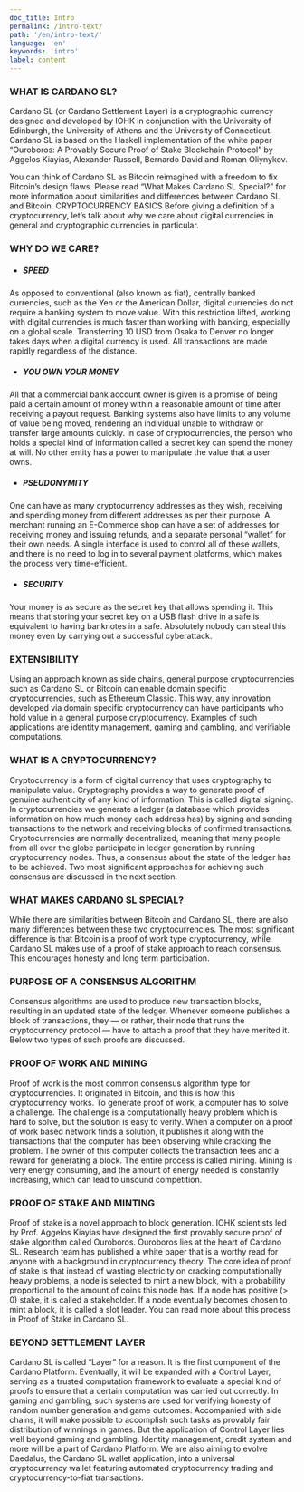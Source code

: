 ```yaml
---
doc_title: Intro
permalink: /intro-text/
path: '/en/intro-text/'
language: 'en'
keywords: 'intro'
label: content
---
```


### WHAT IS CARDANO SL?
Cardano SL (or Cardano Settlement Layer) is a cryptographic currency designed and developed by IOHK in conjunction with the University of Edinburgh, the University of Athens and the University of Connecticut. Cardano SL is based on the Haskell implementation of the white paper “Ouroboros: A Provably Secure Proof of Stake Blockchain Protocol” by Aggelos Kiayias, Alexander Russell, Bernardo David and Roman Oliynykov.

You can think of Cardano SL as Bitcoin reimagined with a freedom to fix Bitcoin’s design flaws. Please read “What Makes Cardano SL Special?” for more information about similarities and differences between Cardano SL and Bitcoin.
CRYPTOCURRENCY BASICS
Before giving a definition of a cryptocurrency, let’s talk about why we care about digital currencies in general and cryptographic currencies in particular.

### WHY DO WE CARE?

- ##### SPEED
As opposed to conventional (also known as fiat), centrally banked currencies, such as the Yen or the American Dollar, digital currencies do not require a banking system to move value. With this restriction lifted, working with digital currencies is much faster than working with banking, especially on a global scale. Transferring 10 USD from Osaka to Denver no longer takes days when a digital currency is used. All transactions are made rapidly regardless of the distance.
- ##### YOU OWN YOUR MONEY
All that a commercial bank account owner is given is a promise of being paid a certain amount of money within a reasonable amount of time after receiving a payout request. Banking systems also have limits to any volume of value being moved, rendering an individual unable to withdraw or transfer large amounts quickly. In case of cryptocurrencies, the person who holds a special kind of information called a secret key can spend the money at will. No other entity has a power to manipulate the value that a user owns.
- ##### PSEUDONYMITY
One can have as many cryptocurrency addresses as they wish, receiving and spending money from different addresses as per their purpose. A merchant running an E-Commerce shop can have a set of addresses for receiving money and issuing refunds, and a separate personal “wallet” for their own needs. A single interface is used to control all of these wallets, and there is no need to log in to several payment platforms, which makes the process very time-efficient.
- ##### SECURITY
Your money is as secure as the secret key that allows spending it. This means that storing your secret key on a USB flash drive in a safe is equivalent to having banknotes in a safe. Absolutely nobody can steal this money even by carrying out a successful cyberattack.

### EXTENSIBILITY
Using an approach known as side chains, general purpose cryptocurrencies such as Cardano SL or Bitcoin can enable domain specific cryptocurrencies, such as Ethereum Classic. This way, any innovation developed via domain specific cryptocurrency can have participants who hold value in a general purpose cryptocurrency. Examples of such applications are identity management, gaming and gambling, and verifiable computations.

### WHAT IS A CRYPTOCURRENCY?
Cryptocurrency is a form of digital currency that uses cryptography to manipulate value. Cryptography provides a way to generate proof of genuine authenticity of any kind of information. This is called digital signing. In cryptocurrencies we generate a ledger (a database which provides information on how much money each address has) by signing and sending transactions to the network and receiving blocks of confirmed transactions. Cryptocurrencies are normally decentralized, meaning that many people from all over the globe participate in ledger generation by running cryptocurrency nodes. Thus, a consensus about the state of the ledger has to be achieved. Two most significant approaches for achieving such consensus are discussed in the next section.

### WHAT MAKES CARDANO SL SPECIAL?
While there are similarities between Bitcoin and Cardano SL, there are also many differences between these two cryptocurrencies. The most significant difference is that Bitcoin is a proof of work type cryptocurrency, while Cardano SL makes use of a proof of stake approach to reach consensus. This encourages honesty and long term participation.

### PURPOSE OF A CONSENSUS ALGORITHM
Consensus algorithms are used to produce new transaction blocks, resulting in an updated state of the ledger. Whenever someone publishes a block of transactions, they — or rather, their node that runs the cryptocurrency protocol — have to attach a proof that they have merited it. Below two types of such proofs are discussed.

### PROOF OF WORK AND MINING
Proof of work is the most common consensus algorithm type for cryptocurrencies. It originated in Bitcoin, and this is how this cryptocurrency works. To generate proof of work, a computer has to solve a challenge. The challenge is a computationally heavy problem which is hard to solve, but the solution is easy to verify. When a computer on a proof of work based network finds a solution, it publishes it along with the transactions that the computer has been observing while cracking the problem. The owner of this computer collects the transaction fees and a reward for generating a block. The entire process is called mining. Mining is very energy consuming, and the amount of energy needed is constantly increasing, which can lead to unsound competition.

### PROOF OF STAKE AND MINTING
Proof of stake is a novel approach to block generation. IOHK scientists led by Prof. Aggelos Kiayias have designed the first provably secure proof of stake algorithm called Ouroboros. Ouroboros lies at the heart of Cardano SL. Research team has published a white paper that is a worthy read for anyone with a background in cryptocurrency theory. The core idea of proof of stake is that instead of wasting electricity on cracking computationally heavy problems, a node is selected to mint a new block, with a probability proportional to the amount of coins this node has. If a node has positive (> 0) stake, it is called a stakeholder. If a node eventually becomes chosen to mint a block, it is called a slot leader. You can read more about this process in Proof of Stake in Cardano SL.

### BEYOND SETTLEMENT LAYER
Cardano SL is called “Layer” for a reason. It is the first component of the Cardano Platform. Eventually, it will be expanded with a Control Layer, serving as a trusted computation framework to evaluate a special kind of proofs to ensure that a certain computation was carried out correctly. In gaming and gambling, such systems are used for verifying honesty of random number generation and game outcomes. Accompanied with side chains, it will make possible to accomplish such tasks as provably fair distribution of winnings in games. But the application of Control Layer lies well beyond gaming and gambling. Identity management, credit system and more will be a part of Cardano Platform. We are also aiming to evolve Daedalus, the Cardano SL wallet application, into a universal cryptocurrency wallet featuring automated cryptocurrency trading and cryptocurrency-to-fiat transactions.